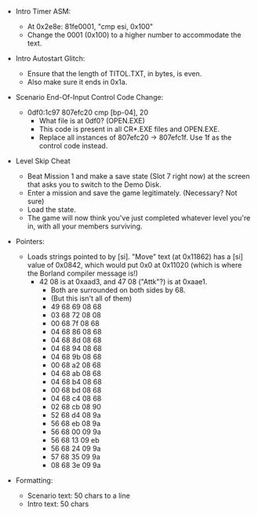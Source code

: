 * Intro Timer ASM:
	* At 0x2e8e: 81fe0001, "cmp esi, 0x100"
	* Change the 0001 (0x100) to a higher number to accommodate the text.

* Intro Autostart Glitch:
	* Ensure that the length of TITOL.TXT, in bytes, is even.
	* Also make sure it ends in 0x1a.

* Scenario End-Of-Input Control Code Change:
	* 0df0:1c97 807efc20 cmp [bp-04], 20
		* What file is at 0df0? (OPEN.EXE)
		* This code is present in all CR*.EXE files and OPEN.EXE.
		* Replace all instances of 807efc20 -> 807efc1f. Use 1f as the control code instead.

* Level Skip Cheat
	* Beat Mission 1 and make a save state (Slot 7 right now) at the screen that asks you to switch to the Demo Disk.
	* Enter a mission and save the game legitimately. (Necessary? Not sure)
	* Load the state.
	* The game will now think you've just completed whatever level you're in, with all your members surviving.

* Pointers:
	* Loads strings pointed to by [si]. "Move" text (at 0x11862) has a [si] value of 0x0842, which would put 0x0 at 0x11020 (which is where the Borland compiler message is!)
		* 42 08 is at 0xaad3, and 47 08 ("Attk"?) is at 0xaae1.
			* Both are surrounded on both sides by 68.
			* (But this isn't all of them)
			* 49 68 69 08 68
			* 03 68 72 08 08
			* 00 68 7f 08 68
			* 04 68 86 08 68
			* 04 68 8d 08 68
			* 04 68 94 08 68
			* 04 68 9b 08 68
			* 00 68 a2 08 68
			* 04 68 ab 08 68
			* 04 68 b4 08 68
			* 00 68 bd 08 68
			* 04 68 c4 08 68
			* 02 68 cb 08 90
			* 52 68 d4 08 9a
			* 56 68 eb 08 9a
			* 56 68 00 09 9a
			* 56 68 13 09 eb
			* 56 68 24 09 9a
			* 57 68 35 09 9a
			* 08 68 3e 09 9a



* Formatting:
	* Scenario text: 50 chars to a line
	* Intro text: 50 chars